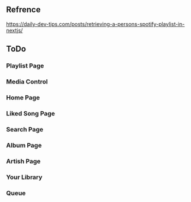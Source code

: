 ## Refrence

https://daily-dev-tips.com/posts/retrieving-a-persons-spotify-playlist-in-nextjs/

## ToDo

### Playlist Page

### Media Control

### Home Page

### Liked Song Page

### Search Page

### Album Page

### Artish Page

### Your Library

### Queue
